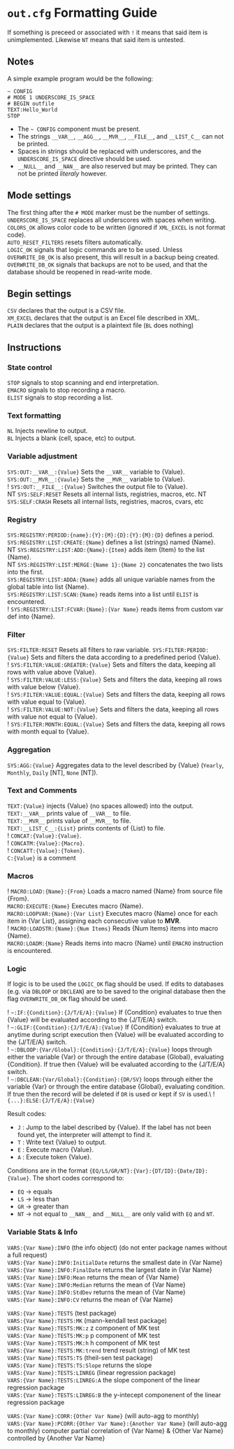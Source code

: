 # `out.cfg` Formatting Guide
If something is preceed or associated with `!` it means that said item is unimplemented. Likewise `NT` means that said item is untested. 

## Notes
A simple example program would be the following:
```
~ CONFIG
# MODE 1 UNDERSCORE_IS_SPACE
# BEGIN outfile
TEXT:Hello_World
STOP
```
- The `~ CONFIG` component must be present. 
- The strings `__VAR__`, `__AGG__`, `__MVR__`, `__FILE__`, and `__LIST_C__` can not be printed. 
- Spaces in strings should be replaced with underscores, and the `UNDERSCORE_IS_SPACE` directive should be used. 
- `__NULL__` and `__NAN__` are also reserved but may be printed. They can not be printed *literaly* however. 

## Mode settings
The first thing after the `# MODE` marker must be the number of settings.\
`UNDERSCORE_IS_SPACE` replaces all underscores with spaces when writing.\
`COLORS_OK` allows color code to be written (ignored if `XML_EXCEL` is not format code).\
`AUTO_RESET_FILTERS` resets filters automatically.\
`LOGIC_OK` signals that logic commands are to be used. Unless `OVERWRITE_DB_OK` is also present, this will result in a backup being created.\
`OVERWRITE_DB_OK` signals that backups are not to be used, and that the database should be reopened in read-write mode.

## Begin settings
`CSV` declares that the output is a CSV file.\
`XM_EXCEL` declares that the output is an Excel file described in XML.\
`PLAIN` declares that the output is a plaintext file (`BL` does nothing)

## Instructions

### State control 
`STOP` signals to stop scanning and end interpretation.\
`EMACRO` signals to stop recording a macro.\
`ELIST` signals to stop recording a list.

### Text formatting
`NL` Injects newline to output.\
`BL` Injects a blank (cell, space, etc) to output.

### Variable adjustment
`SYS:OUT:__VAR__:{Value}` Sets the `__VAR__` variable to {Value}.\
`SYS:OUT:__MVR__:{Vaule}` Sets the `__MVR__` variable to {Value}.\
! `SYS:OUT:__FILE__:{Value}` Switches the output file to {Value}.\
NT `SYS:SELF:RESET` Resets all internal lists, registries, macros, etc.
NT `SYS:SELF:CRASH` Resets all internal lists, registries, macros, cvars, etc

### Registry 
`SYS:REGISTRY:PERIOD:{name}:{Y}:{M}:{D}:{Y}:{M}:{D}` defines a period.\
`SYS:REGISTRY:LIST:CREATE:{Name}` defines a list (strings) named {Name}.\
NT `SYS:REGISTRY:LIST:ADD:{Name}:{Item}` adds item {Item} to the list {Name}.\
NT `SYS:REGISTRY:LIST:MERGE:{Name 1}:{Name 2}` concatenates the two lists into the first.\
`SYS:REGISTRY:LIST:ADDA:{Name}` adds all unique variable names from the global table into list {Name}.\
`SYS:REGISTRY:LIST:SCAN:{Name}` reads items into a list until `ELIST` is encountered.\
! `SYS:REGISTRY:LIST:FCVAR:{Name}:{Var Name}` reads items from custom var def into {Name}.

### Filter 
`SYS:FILTER:RESET` Resets all filters to raw variable.
`SYS:FILTER:PERIOD:{Value}` Sets and filters the data according to a predefined period {Value}.\
! `SYS:FILTER:VALUE:GREATER:{Value}` Sets and filters the data, keeping all rows with value above {Value}.\
! `SYS:FILTER:VALUE:LESS:{Value}` Sets and filters the data, keeping all rows with value below {Value}.\
! `SYS:FILTER:VALUE:EQUAL:{Value}` Sets and filters the data, keeping all rows with value equal to {Value}.\
! `SYS:FILTER:VALUE:NOT:{Value}` Sets and filters the data, keeping all rows with value not equal to {Value}.\
! `SYS:FILTER:MONTH:EQUAL:{Value}` Sets and filters the data, keeping all rows with month equal to {Value}.

### Aggregation 
`SYS:AGG:{Value}` Aggregates data to the level described by {Value} (`Yearly`, `Monthly`, `Daily` [NT], `None` [NT]).

### Text and Comments
`TEXT:{Value}` injects {Value} (no spaces allowed) into the output.\
`TEXT:__VAR__` prints value of `__VAR__` to file.\
`TEXT:__MVR__` prints value of `__MVR__` to file.\
`TEXT:__LIST_C__:{List}` prints contents of {List} to file.\
! `CONCAT:{Value}:{Value}`.\
! `CONCATM:{Value}:{Macro}`.\
! `CONCATT:{Value}:{Token}`.\
`C:{Value}` is a comment

### Macros
! `MACRO:LOAD:{Name}:{From}` Loads a macro named {Name} from source file {From}.\
`MACRO:EXECUTE:{Name}` Executes macro {Name}.\
`MACRO:LOOPVAR:{Name}:{Var List}` Executes macro {Name} once for each item in {Var List}, assigning each consecutive value to __MVR__.\
! `MACRO:LOADSTR:{Name}:{Num Items}` Reads {Num Items} items into macro {Name}.\
`MACRO:LOADM:{Name}` Reads items into macro {Name} until `EMACRO` instruction is encountered.

### Logic
If logic is to be used the `LOGIC_OK` flag should be used. If edits to databases (e.g. via `DBLOOP` or `DBCLEAN`) are to be saved to the original database then the flag `OVERWRITE_DB_OK` flag should be used. 

! `~:IF:{Condition}:{J/T/E/A}:{Value}` If {Condition} evaluates to true then {Value} will be evaluated according to the {J/T/E/A} switch. \
! `~:GLIF:{Condition}:{J/T/E/A}:{Value}` If {Condition} evaluates to true at anytime during script execution then {Value} will be evaluated according to the {J/T/E/A} switch. \
! `~:DBLOOP:{Var/Global}:{Condition}:{J/T/E/A}:{Value}` loops through either the variable {Var} or through the entire database {Global}, evaluating {Condition}. If true then {Value} will be evaluated according to the {J/T/E/A} switch. \
! `~:DBCLEAN:{Var/Global}:{Condition}:{DR/SV}` loops through either the variable {Var} or through the entire database {Global}, evaluating condition. If true then the record will be deleted if `DR` is used or kept if `SV` is used.\ 
! `{...}:ELSE:{J/T/E/A}:{Value}`

Result codes:
- `J` : Jump to the label described by {Value}. If the label has not been found yet, the interpreter will attempt to find it.
- `T` : Write text {Value} to output.
- `E` : Execute macro {Value}.
- `A` : Execute token {Value}.

Conditions are in the format `{EQ/LS/GR/NT}:{Var}:{DT/ID}:{Date/ID}:{Value}`. The short codes correspond to:
- `EQ` -> equals 
- `LS` -> less than
- `GR` -> greater than
- `NT` -> not equal to
`__NAN__` and `__NULL__` are only valid with `EQ` and `NT`.

### Variable Stats & Info
`VARS:{Var Name}:INFO` (the info object) (do not enter package names without a full request)\
`VARS:{Var Name}:INFO:InitialDate` returns the smallest date in {Var Name}\
`VARS:{Var Name}:INFO:FinalDate` returns the largest date in {Var Name}\
`VARS:{Var Name}:INFO:Mean` returns the mean of {Var Name}\
`VARS:{Var Name}:INFO:Median` returns the mean of {Var Name}\
`VARS:{Var Name}:INFO:StdDev` returns the mean of {Var Name}\
`VARS:{Var Name}:INFO:CV` returns the mean of {Var Name}

`VARS:{Var Name}:TESTS` (test package)\
`VARS:{Var Name}:TESTS:MK` (mann-kendall test package)\
`VARS:{Var Name}:TESTS:MK:z` z component of MK test\
`VARS:{Var Name}:TESTS:MK:p` p component of MK test\
`VARS:{Var Name}:TESTS:MK:h` h component of MK test\
`VARS:{Var Name}:TESTS:MK:trend` trend result (string) of MK test\
`VARS:{Var Name}:TESTS:TS` (theil-sen test package)\
`VARS:{Var Name}:TESTS:TS:Slope` returns the slope\
`VARS:{Var Name}:TESTS:LINREG` (linear regression package)\
`VARS:{Var Name}:TESTS:LINREG:A` the slope component of the linear regression package\
`VARS:{Var Name}:TESTS:LINREG:B` the y-intecept componenent of the linear regression package

`VARS:{Var Name}:CORR:{Other Var Name}` (will auto-agg to monthly)\
`VARS:{Var Name}:PCORR:{Other Var Name}:{Another Var Name}` (will auto-agg to monthly) computer partial correlation of {Var Name} & {Other Var Name} controlled by {Another Var Name}


